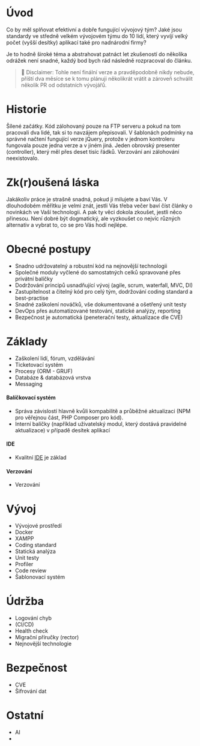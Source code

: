 # Úvod
Co by měl splňovat efektivní a dobře fungující vývojový tým? Jaké jsou standardy ve středně velkém vývojovém týmu do 10 lidí, který vyvíjí velký počet (vyšší desítky) aplikací také pro nadnárodní firmy? 

Je to hodně široké téma a abstrahovat patnáct let zkušeností do několika odrážek není snadné, každý bod bych rád následně rozpracoval do článku.

> 🚩 Disclaimer: Tohle není finální verze a pravděpodobně nikdy nebude, příští dva měsíce se k tomu plánuji několikrát vrátit a zároveň schválit několik PR od odstatních vývojářů.

# Historie
Šílené začátky. Kód zálohovaný pouze na FTP serveru a pokud na tom pracovali dva lidé, tak si to navzájem přepisovali. V šablonách podmínky na správné načtení fungující verze jQuery, protože v jednom kontroleru fungovala pouze jedna verze a v jiném jiná. Jeden obrovský presenter (controller), který měl přes deset tisíc řádků. Verzování ani zálohování neexistovalo.

# Zk(r)oušená láska
Jakákoliv práce je strašně snadná, pokud ji milujete a baví Vás. V dlouhodobém měřítku je velmi znát, jestli Vás třeba večer baví číst články o novinkách ve Vaší technologii. A pak ty věci dokola zkoušet, jestli něco přinesou. Není dobré být dogmatický, ale vyzkoušet co nejvíc různých alternativ a vybrat to, co se pro Vás hodí nejlépe.

# Obecné postupy
 - Snadno udržovatelný a robustní kód na nejnovější technologii
 - Společné moduly vyčlené do samostatných celků spravované přes privátní balíčky
 - Dodržování principů usnadňující vývoj (agile, scrum, waterfall, MVC, DI)
 - Zastupitelnost a čitelný kód pro celý tým, dodržování coding standard a best-practise
 - Snadné zaškolení nováčků, vše dokumentované a ošetřený unit testy
 - DevOps přes automatizované testování, statické analýzy, reporting
 - Bezpečnost je automatická (peneterační testy, aktualizace dle CVE)

# Základy
- Zaškolení lidí, fórum, vzdělávání
- Ticketovací systém
- Procesy (ORM - GRUF)
- Databáze & databázová vrstva
- Messaging
  
#### Balíčkovací systém
- Správa závislostí hlavně kvůli kompabilitě a průběžné aktualizaci (NPM pro věřejnou část, PHP Composer pro kód).
- Interní balíčky (například uživatelský modul, který dostává pravidelné aktualizace) v případě desítek aplikací

#### IDE
- Kvalitní [IDE](https://cs.wikipedia.org/wiki/V%C3%BDvojov%C3%A9_prost%C5%99ed%C3%AD) je základ

#### Verzování
- Verzování

# Vývoj
- Vývojové prostředí
- Docker
- XAMPP
- Coding standard
- Statická analýza
- Unit testy
- Profiler
- Code review
- Šablonovací systém

# Údržba
- Logování chyb
- (CI/CD)
- Health check
- Migrační příručky (rector)
- Nejnovější technologie
  
# Bezpečnost
- CVE
- Šifrování dat

# Ostatní
- AI
- 







